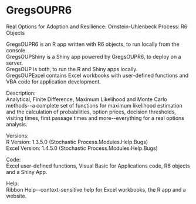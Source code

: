 # GregsOUPR6
Real Options for Adoption and Resilience:  Ornstein-Uhlenbeck Process:  R6 Objects

GregsOUPR6 is an R app written with R6 objects, to run locally from the console.<br>
GregsOUPShiny is a Shiny app powered by GregsOUPR6, to deploy on a server.<br>
GregsOUP is both, to run the R and Shiny apps locally.<br>
GregsOUPExcel contains Excel workbooks with user-defined functions and VBA code for application development.

Description:<br>
Analytical, Finite Difference, Maximum Likelihood and Monte Carlo methods--a complete set of functions for maximum likelihood estimation and the calculation of probabilities, option prices, decision thresholds, visiting times, first passage times and more--everything for a real options analysis.

Versions:<br>
R Version:  1.3.5.0 (Stochastic Process.Modules.Help.Bugs)<br>
Excel Version:  1.4.5.0 (Stochastic Process.Modules.Help.Bugs)

Code:<br>
Excel user-defined functions, Visual Basic for Applications code, R6 objects and a Shiny App.

Help:<br>
Ribbon Help--context-sensitive help for Excel workbooks, the R app and a website.
